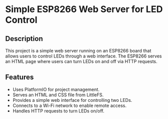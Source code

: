 # Simple ESP8266 Web Server for LED Control

## Description
This project is a simple web server running on an ESP8266 board that allows users to control LEDs through a web interface. The ESP8266 serves an HTML page where users can turn LEDs on and off via HTTP requests.

## Features
- Uses PlatformIO for project management.
- Serves an HTML and CSS file from LittleFS.
- Provides a simple web interface for controlling two LEDs.
- Connects to a Wi-Fi network to enable remote access.
- Handles HTTP requests to turn LEDs on/off.


